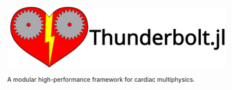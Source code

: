 <picture>
  <source media="(prefers-color-scheme: light)" srcset="docs/assets/logo-horizontal.svg">
  <source media="(prefers-color-scheme: dark)" srcset="docs/assets/logo-horizontal-dark.svg">
  <img alt="Ferrite.jl logo." src="docs/assets/logo-horizontal.svg">
</picture>

A modular high-performance framework for cardiac multiphysics.
